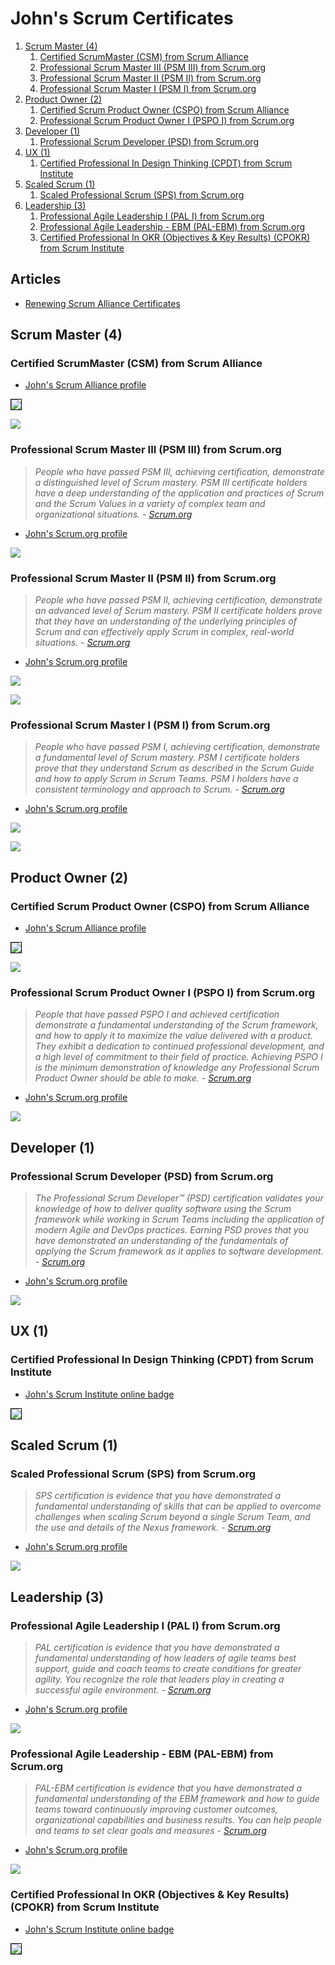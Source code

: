 # John's Scrum Certificates

1. [Scrum Master (4)](#scrum-master-4)
	1. [Certified ScrumMaster (CSM) from Scrum Alliance](#certified-scrummaster-csm-from-scrum-alliance)
	1. [Professional Scrum Master III (PSM III) from Scrum.org](#professional-scrum-master-iii-psm-iii-from-scrumorg)
	1. [Professional Scrum Master II (PSM II) from Scrum.org](#professional-scrum-master-ii-psm-ii-from-scrumorg)
	1. [Professional Scrum Master I (PSM I) from Scrum.org](#professional-scrum-master-i-psm-i-from-scrumorg)
1. [Product Owner (2)](#product-owner-2)
	1. [Certified Scrum Product Owner (CSPO) from Scrum Alliance](#certified-scrum-product-owner-cspo-from-scrum-alliance)
	1. [Professional Scrum Product Owner I (PSPO I) from Scrum.org](#professional-scrum-product-owner-i-pspo-i-from-scrumorg)
1. [Developer (1)](#developer-1)
    1. [Professional Scrum Developer (PSD) from Scrum.org](#professional-scrum-developer-psd-from-scrumorg)
1. [UX (1)](#ux-1)
    1. [Certified Professional In Design Thinking (CPDT) from Scrum Institute](#certified-professional-in-design-thinking-cpdt-from-scrum-institute)
1. [Scaled Scrum (1)](#scaled-scrum-1)
	1. [Scaled Professional Scrum (SPS) from Scrum.org](#scaled-professional-scrum-sps-from-scrumorg)
1. [Leadership (3)](#leadership-3)
	1. [Professional Agile Leadership I (PAL I) from Scrum.org](#professional-agile-leadership-i-pal-i-from-scrumorg)
    1. [Professional Agile Leadership - EBM (PAL-EBM) from Scrum.org](#professional-agile-leadership-ebm-pal-ebm-from-scrumorg)
	1. [Certified Professional In OKR (Objectives & Key Results) (CPOKR) from Scrum Institute](#certified-professional-in-okr-objectives-key-results-cpokr-from-scrum-institute)

## Articles

* [Renewing Scrum Alliance Certificates](../scrum_scrumalliance-renewal)

## Scrum Master (4)

### Certified ScrumMaster (CSM) from Scrum Alliance

* [John's Scrum Alliance profile](https://www.scrumalliance.org/community/profile/jwang96)

<img src="../cert_scrum_scrum-master_scrumalliance_certified-scrum-master--csm_2025-09-04.png" style="border:1px solid #000000" />

![](cert_scrum_scrum-master_scrumalliance_certified-scrum-master--csm_2012-12-14_trim.png)

### Professional Scrum Master III (PSM III) from Scrum.org

> *People who have passed PSM III, achieving certification, demonstrate a distinguished level of Scrum mastery. PSM III certificate holders  have a deep understanding of the application and practices of Scrum and the Scrum Values in a variety of complex team and organizational situations. - [Scrum.org](https://www.scrum.org/professional-scrum-certifications/professional-scrum-master-assessments)*

* [John's Scrum.org profile](https://www.scrum.org/user/16066/)

![](cert_scrum_scrum-master_scrum-org_professional-scrum-master-iii--psm-iii_2012-12-29_2023-09-13.png)

### Professional Scrum Master II (PSM II) from Scrum.org

> *People who have passed PSM II, achieving certification, demonstrate an advanced level of Scrum mastery. PSM II certificate holders prove that they have an understanding of the underlying principles of Scrum and can effectively apply Scrum in complex, real-world situations. - [Scrum.org](https://www.scrum.org/professional-scrum-certifications/professional-scrum-master-assessments)*

* [John's Scrum.org profile](https://www.scrum.org/user/16066/)

![](cert_scrum_scrum-master_scrum-org_professional-scrum-master-ii--psm-ii_2012-12-29_2023-09-13.png)

![](cert_scrum_scrum-master_scrum-org_professional-scrum-master-ii--psm-ii_2012-12-29.png)

### Professional Scrum Master I (PSM I) from Scrum.org

> *People who have passed PSM I, achieving certification, demonstrate a fundamental level of Scrum mastery. PSM I certificate holders prove that they understand Scrum as described in the Scrum Guide and how to apply Scrum in Scrum Teams.  PSM I holders have a consistent terminology and approach to Scrum. - [Scrum.org](https://www.scrum.org/professional-scrum-certifications/professional-scrum-master-assessments)*

* [John's Scrum.org profile](https://www.scrum.org/user/16066/)

![](cert_scrum_scrum-master_scrum-org_professional-scrum-master-i--psm-i_2012-12-14_2023-09-13.png)

![](cert_scrum_scrum-master_scrum-org_professional-scrum-master-i--psm-i_2012-12-14.png)

## Product Owner (2)

### Certified Scrum Product Owner (CSPO) from Scrum Alliance

* [John's Scrum Alliance profile](https://www.scrumalliance.org/community/profile/jwang96)

<img src="../cert_scrum_product-owner_scrumalliance_certified-scrum-product-owner--cspo_2025-09-04.png" style="border:1px solid #000000" />

![](cert_scrum_product-owner_scrumalliance_certified-scrum-product-owner--cspo_2012-12-07_trim.png)

### Professional Scrum Product Owner I (PSPO I) from Scrum.org

> *People that have passed PSPO I and achieved certification demonstrate a fundamental understanding of the Scrum framework, and how to apply it to maximize the value delivered with a product. They exhibit a dedication to continued professional development, and a high level of commitment to their field of practice. Achieving PSPO I is the minimum demonstration of knowledge any Professional Scrum Product Owner should be able to make. - [Scrum.org](https://www.scrum.org/professional-scrum-product-owner-certifications)*

* [John's Scrum.org profile](https://www.scrum.org/user/16066/)

![](cert_scrum_product-owner_scrum-org_professional-scrum-product-owner-i--pspo-i_2023-09-14.png)

## Developer (1)

### Professional Scrum Developer (PSD) from Scrum.org

> *The Professional Scrum Developer™ (PSD) certification validates your knowledge of how to deliver quality software using the Scrum framework while working in Scrum Teams including the application of modern Agile and DevOps practices. Earning PSD proves that you have demonstrated an understanding of the fundamentals of applying the Scrum framework as it applies to software development. - [Scrum.org](https://www.scrum.org/assessments/professional-scrum-developer-certification)*


* [John's Scrum.org profile](https://www.scrum.org/user/16066/)

![](cert_scrum_developer_scrum-org_professional-scrum-developer-i--psd-i_2023-10-07.png)

## UX (1)

### Certified Professional In Design Thinking (CPDT) from Scrum Institute

* [John's Scrum Institute online badge](https://www.scrum-institute.org/badges/34525810407940)

<img src="../cert_scrum_ux_scrum-institute_certified-professional-in-design-thinking--cpdt_2023-09-24_cert-34525810407940.png" style="border:1px solid #000000" />

## Scaled Scrum (1)

### Scaled Professional Scrum (SPS) from Scrum.org

> *SPS certification is evidence that you have demonstrated a fundamental understanding of skills that can be applied to overcome challenges when scaling Scrum beyond a single Scrum Team, and the use and details of the Nexus framework. - [Scrum.org](https://www.scrum.org/assessments/scaled-professional-scrum-certification)*

* [John's Scrum.org profile](https://www.scrum.org/user/16066/)

![](cert_scrum_scaled_scrum-org_scaled-professional-scrum--sps_2023-09-14.png)

## Leadership (3)

### Professional Agile Leadership I (PAL I) from Scrum.org

> *PAL certification is evidence that you have demonstrated a fundamental understanding of how leaders of agile teams best support, guide and coach teams to create conditions for greater agility. You recognize the role that leaders play in creating a successful agile environment. - [Scrum.org](https://www.scrum.org/assessments/scaled-professional-scrum-certification)*

* [John's Scrum.org profile](https://www.scrum.org/user/16066/)

![](cert_scrum_leadership_scrum-org_professional-agile-leadership-1--pal-1_2023-09-23.png)

### Professional Agile Leadership - EBM (PAL-EBM) from Scrum.org

> *PAL-EBM certification is evidence that you have demonstrated a fundamental understanding of the EBM framework and  how to guide teams toward continuously improving customer outcomes, organizational capabilities and business results. You can help people and teams to set clear goals and measures - [Scrum.org](https://www.scrum.org/assessments/scaled-professional-scrum-certification)*

* [John's Scrum.org profile](https://www.scrum.org/user/16066/)

![](cert_scrum_leadership_scrum-org_pal-evidence-based-management--pal-ebm_2023-09-24.png)

### Certified Professional In OKR (Objectives & Key Results) (CPOKR) from Scrum Institute

* [John's Scrum Institute online badge](https://www.scrum-institute.org/badges/34694795736577)

<img src="../cert_scrum_leadership_scrum-institute_certified-professional-in-okr--cpokr_2023-09-24_cert-34694795736577.png" style="border:1px solid #000000" />